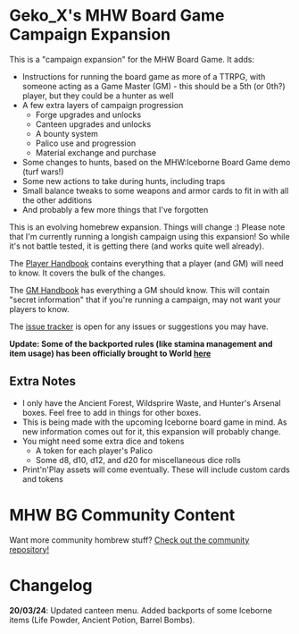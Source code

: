# Geko_X's MHW Board Game Campaign Expansion

This is a "campaign expansion" for the MHW Board Game. It adds:
* Instructions for running the board game as more of a TTRPG, with someone acting as a Game Master (GM) - this should be a 5th (or 0th?) player, but they could be a hunter as well
* A few extra layers of campaign progression
  * Forge upgrades and unlocks
  * Canteen upgrades and unlocks
  * A bounty system
  * Palico use and progression
  * Material exchange and purchase
* Some changes to hunts, based on the MHW:Iceborne Board Game demo (turf wars!)
* Some new actions to take during hunts, including traps
* Small balance tweaks to some weapons and armor cards to fit in with all the other additions
* And probably a few more things that I've forgotten

This is an evolving homebrew expansion. Things will change :)
Please note that I'm currently running a longish campaign using this expansion! So while it's not battle tested, it is getting there (and works quite well already).

The [Player Handbook](player_handbook.md) contains everything that a player (and GM) will need to know. It covers the bulk of the changes.

The [GM Handbook](gm_handbook.md) has everything a GM should know. This will contain "secret information" that if you're running a campaign, may not want your players to know.

The [issue tracker](https://github.com/Geko-X/MHW-Campaign-Expansion/issues) is open for any issues or suggestions you may have.

**Update: Some of the backported rules (like stamina management and item usage) has been officially brought to World [here](https://steamforged.com/blogs/brands/monster-hunter-world-new-core-rules)**

## Extra Notes

* I only have the Ancient Forest, Wildsprire Waste, and Hunter's Arsenal boxes. Feel free to add in things for other boxes.
* This is being made with the upcoming Iceborne board game in mind. As new information comes out for it, this expansion will probably change.
* You might need some extra dice and tokens
  * A token for each player's Palico
  * Some d8, d10, d12, and d20 for miscellaneous dice rolls
* Print'n'Play assets will come eventually. These will include custom cards and tokens

# MHW BG Community Content

Want more community hombrew stuff? [Check out the community repository!](https://github.com/P1Rh0/MHW-TBG-Community-content)

# Changelog
**20/03/24**: Updated canteen menu. Added backports of some Iceborne items (Life Powder, Ancient Potion, Barrel Bombs).
